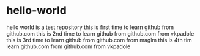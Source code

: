 # hello-world
hello world is a test repository
this is first time to learn github from github.com
this is 2nd time to learn github from github.com from vkpadole
this is 3rd time to learn github from github.com from maglm
this is 4th tim learn github.com from github.com from vkpadole
